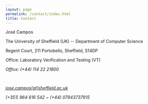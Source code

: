```yaml
---
layout: page
permalink: /contact/index.html
title: Contact
---
```


José Campos

The University of Sheffield (UK) -- Department of Computer Science

Regent Court, 211 Portobello, Sheffield, S14DP


Office: Laboratory Verification and Testing (VT)

<i class="icon-phone" /> Office: (+44) 114 22 21800

<br />

<a href="mailto:jose.campos@sheffield.ac.uk"><i class="icon-mail"></i> jose.campos[at]sheffield.ac.uk</a>

<i class="icon-phone" /> (+351) 964 616 542 ~ (+44) 07943737915

<!-- ### PGP Public key

{% highlight tex %}
uid: Zé Carlos de Campos zecarlosdecampos [at] gmail.com

Key fingerprint: F674 99A0 AD59 4F4B 1A8C D546 0524 277C 1140 8800

-----BEGIN PGP PUBLIC KEY BLOCK-----
Version: GnuPG v1.4.11 (GNU/Linux)

mQINBE2+1RIBEACyEy/MrqnZC6QF8c8Eo/Eu4/N56U6W/lrE3PwQz4nrlzmgn/YM
ubu36WenY5k0Q5901iTKQRtpi4fe0tDAfDQM43QskraKNx05Km7QLUTSyY8oq6Ii
EljwXPrOLjGfb9xDl9h4XERYlWhjEtAhQtOPApdu6LTzVQoQrvZ7nMULzvxtar13
0ZuVW/KcW5oM7F3ytGAIKt54Rb4WWD2CTm0RRpw2Mbj7btbxCDy0g5A37ddtgmQC
DhwMkSbdOg/klI7C9N8+g3F0eKQdDsfn1sSMOAMGunsjqkIlaqGp67YhlUohZtvA
CmUw7G2t/E1C4r047jS4X6P42knc/fAheIsRyNxRiTYPAYnWgvUPUrLqIJ8MddQN
FsNMIAOUSO77dNSYxtfCO9i3I3I1XQ6BI7GqOaEcfY3SGgXcLBleRklQWn4QIRDA
7qtdaVjUmQFWP+jym7TOKx085Zj+2EkuwUVoQCjBxyS7to/35M8/5Up235u314ox
5lZFSnrAfPN8lM01FhLM95sDD1PQvYLSdBYULbwA2iywdV6xsYfns57frk0Rd5XM
ZhWUE99qlsjejLxtdFqaIB/evoQbpjNNKNsVcAjh2tUUWRmjgiaVnPO/VUxTGJFB
LTIw+guKVVHVzYy7V3Z1hoGL82g9kvT8L2CXZVbSk5lMTDvCEw69LTVJIwARAQAB
tEBaw6kgQ2FybG9zIGRlIENhbXBvcyAoUGVyc29uYWwgS2V5KSA8emVjYXJsb3Nk
ZWNhbXBvc0BnbWFpbC5jb20+iQI4BBMBAgAiBQJNvtUSAhsDBgsJCAcDAgYVCAIJ
CgsEFgIDAQIeAQIXgAAKCRAFJCd8EUCIAIH4D/wP+5e1VZh16Z6uFH7fvHosh1uH
tTTlRlVbNqOfdx8lvOHjubuN64vi6IXNeblcTcOaF8DxxYQpa1HnCTY5F0oUoDJe
ZvPaUy5G6U/pJDqH6zcqQ8dTzPE/4oPr9yykbT6Zv0kbtIvc9sQYZmKH+wWLQubd
fOMWh5ceBmvfLzugW53Bt6rY/o82BGZweFNPoBCuHeyzR4S+0abIC+I2DMy3+iwy
n7SbJfZf2G94xFVn/sw9Q/HxPQ1TyxQDwf9tlNfTvGV8fEEYRWuJkzirbKOQUPe8
QT2YWZVzTkgFOnyij3xQdFVKLB1EY9f9yiAzz845QHdjSbRJAIGGoYOim0tauWRD
/tnbbbOqtSQH+0c+ClDwxvdTqNjBMjkASUIETymrx9aTLudGN/1E3zJLiODeS2cU
afcD+3kTW1PPG9YjSBP6KbIKWvawn52nzRHeskX8jeHFVxuDoUC5885nMchbA9Gs
kgOjzO9nmDVWhp1ky8G8cS/7Nt7U2r2A/LbTPm5Ha8vEVqSlu7xv6bstOfoN93VC
CYvzrr/MuaDAUjfOY4JK1tzUDZrbg22HKLCCbeBoeXESO4NRlvFKdZpOG6Rdy24X
bmZD9qLfJMVaDjeAwu2zs+G/ozoPT5ncvalJTNnMlsbPcAxsLDN2bjvabB+sZyiQ
R3tAhvfhGZj14KwMt7kCDQRNvtUSARAA1nEVefdxNq7NqfPRBvMt8BgPH+FODeb1
ec+zdetYun8nkQxUc6LP3ntXjCHH7+xYjykcl698aM91Tl447JLL93v8tyR07R4W
bRtcIIFhvpHV2IxEcuuZAVQa3F+1D0wqKwMVYbJynJuo2+WGWP88WgyFuoKYD8Nc
rhIXTqKUwfGji+1E9HBnpHtNAyf4cbwFdEiJaVvWOFoQMBydWpNcTFpOwtUeOmLM
3bKpldQHt3WPPmX52fMO6US2W6F77XnBeAzV5wRBJ+Zax7fdKDZen+15msJ/JcWx
AsKiB42e3sZ6zu2NC2shd91qFgSgMzr0C9YoOuJq0ZDFlaQOKuvYB5jeZ3g2Ta3F
l4WVIQJZhXSskh5W4XtOzEyBqJiH9WPIO20g2cTKP5jkWGvi+1G0iVvNnQXyBeN/
4VKIq1rFe6qarTqslBMQ5fz3thUgF5NzpigJBxEoC83GUZ/4RoSoKoBn4+9H2Qs3
wTjDpnFM93Io4TDybnSnmjN1kKT3U85q/LU8KJ1je298sUJw0MJnUhwynmR7gNTk
HppdArGW2+3D6MRxKt+BiIJclGUOCjWJl+Nk3UYgnxT6myHn3gByraFUGz0p44OK
G3JFSpIbGWnqPF83XN2QZNe0cXfHaZd+SziYem0YJdaN834zPvuB760lvd9Bbi5L
7Mtz9COUHR0AEQEAAYkCHwQYAQIACQUCTb7VEgIbDAAKCRAFJCd8EUCIAPjpD/99
qBPa6lLqMNmeRWBMczXLgdEc1+dfQAI6bjOoEE5656GfIN2hmyWuuYrMLqpvdD8A
4q6NjD1wYY2i8F9gYRb7xY/98z5R611ERxhtmxU/l26edWaCoxk02MNmOcXekLQE
ozkR9CXhmfvBuYw/GKxYjqYShmvsod1lpiS0vhHTLyyLp1WEKv8E5jKdsAa8Nyex
jTM5ujqnvUpq+IJL4VkxR02epnS/a0JpUnkSJGQIfnL5Jx6hKcfesil2ZOKfxT4v
EpY+s/WyKyGmC+WZbKr9U/cF2xzAJXjVUhIZpvRVLBCIop44zDJ3DFYearn4mwjv
iYMIwAyEICzxbARSxA9fVg0II1/I3lU59LebIUm+sDBHu0+XghPxHNwin2ZBvsCu
D0MOXsa3fv7cUfoU5+g8d+/TvLTmuEcsqJLxgSKEg/I6RiY0nk2wsIaNkbiSA9rH
pafnu8N0qjvajB4HtfvXy+K56OKPQ4uuYJS7ImHXafgVaJcEpR2ICmAJdjxmUrJ5
D+aqj3PtbCMe15KlSfItGQIKftOEw7rNJrvZ9aivKgKGQT8XOLvw1MLyfiXUQO6O
ZGhlTQ/WnImdwFJUR1laq4lDbou52RTfL62QCdUNFc9sUsH5yob6doSlCIJy07lG
uNNTeCC3hYeuMkpKtlitcsKmyQcVF3kL5B4xs3pLJA==
=a6sv
-----END PGP PUBLIC KEY BLOCK-----
{% endhighlight %} -->

